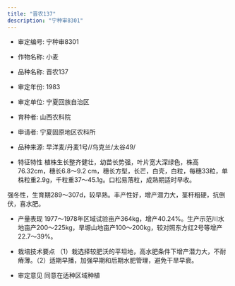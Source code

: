 ```yaml
---
title: "晋农137"
description: "宁种审8301"
---
```

* 审定编号:  宁种审8301

*  作物名称:  小麦

*  品种名称:  晋农137

*  审定年份:  1983

*  审定单位:  宁夏回族自治区

* 育种者:  山西农科院

*  申请者:  宁夏固原地区农科所

*  品种来源:  早洋麦/丹麦1号//乌克兰/太谷49/

*  特征特性
植株生长整齐健壮，幼苗长势强，叶片宽大深绿色，株高76.32cm，穗长6.8～9.2 cm，穗长方型，长芒，白壳，白粒，每穗33粒，单株粒重2.9g，千粒重37～45.1g。口松易落粒，成熟期适时早收。
强冬性，生育期289～307d，较早熟。丰产性好，增产潜力大，茎秆粗硬，抗倒伏，喜水肥。 


*  产量表现
1977～1978年区域试验亩产364kg，增产40.24%。生产示范川水地亩产200～225kg，旱塬山地亩产100～200kg，较对照东方红2号等增产22.7～39%。

*  栽培技术要点
（1）栽选择较肥沃的平坦地，高水肥条件下增产潜力大，不耐瘠薄。（2）适期早播，加强早期和后期水肥管理，避免干旱早衰。 

*  审定意见
同意在适种区域种植
